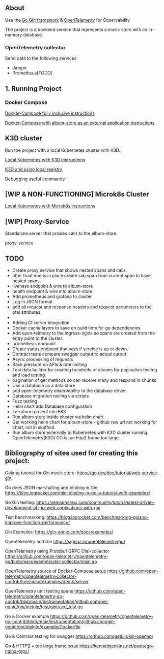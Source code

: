 ## About
Use the [Go Gin framework](https://github.com/gin-gonic/gin#gin-web-framework) & [OpenTelemetry](https://opentelemetry.io/docs/) for Observability

The project is a backend service that represents a music store with an in-memory database.

### OpenTelemetry collector 

Send data to the following services:
* Jaeger
* Prometheus[TODO]

## 1. Running Project

### Docker Compose

[Docker-Compose fully inclusive instructions](docs/Docker-Compose-Install-Full.md)

[Docker-Compose with album-store as an external application instructions](docs/Docker-Compose-Install-External.md)

## K3D cluster

Run the project with a local Kubernetes cluster with K3D. 

[Local Kubernetes with K3D instructions](docs/K3D-Install.md)

[K3D and using local registry](docs/K3D-registry.md)

[Debugging useful commands](docs/K3D-Debugging.md)

## [WIP & NON-FUNCTIONING] Microk8s Cluster

[Local Kubernetes with Microk8s instructions](docs/Microk8s-Install.md)

## [WIP] Proxy-Service

Standalone server that proxies calls to the album-store

[proxy-service](proxy/README.md)


## TODO
* Create proxy service that shows nested spans and calls.
* after front end is in place create sub span from current span to have nested spans. 
* liveness endpoint & wire to album-store
* health endpoint & wire into album-store
* Add prometheus and grafana to cluster
* Log in JSON format
* add all request and response headers and request parameters to the otel attributes.
*
* Adding CI server integration
* Docker cache layers to save on build time for go dependencies
* Add open-telmetry to the ingress-nginx so spans are created from the entry point to the cluster.
* prometheus endpoint
* Create status endpoint that says if service is up or down.
* Contract tests compare swagger output to actual output
* Async processing of requests 
* Back pressure on APIs & rate limiting
* Test data builder for creating hundreds of albums for pagination testing and load testing
* pagination of get methods so can receive many and respond in chunks
* Use a database as a data store
* add open-telemetry observability to the database driver.
* Database migration tooling via scripts 
* Fuzz testing 
* Helm chart add Database configuration
* Terraform project into EKS
* Run album store inside cluster via helm chart
* Get working helm chart for album-store - github raw url not working for chart, not in skaffold.
* Run album store externally to Kubernetes with K3D cluster running OpenTelemetry(K3D) GO issue http2 frame too large.

## Bibliography of sites used for creating this project:

Golang tutorial for Gin music store: https://go.dev/doc/tutorial/web-service-gin. 

Go does JSON marshalling and binding in Gin: https://blog.logrocket.com/gin-binding-in-go-a-tutorial-with-examples/

Go Gin testing: https://semaphoreci.com/community/tutorials/test-driven-development-of-go-web-applications-with-gin

Test benchmarking: https://blog.logrocket.com/benchmarking-golang-improve-function-performance/

Gin Examples: https://gin-gonic.com/docs/examples/

Opentelemetry and Gin https://signoz.io/opentelemetry/go/

OpenTelemetry using Protobuf GRPC Otel-collector https://github.com/open-telemetry/opentelemetry-go/blob/main/example/otel-collector/main.go

OpenTelemetry source of Docker-Compose setup https://github.com/open-telemetry/opentelemetry-collector-contrib/tree/main/examples/demo/server

OpenTelemetry unit testing spans https://github.com/open-telemetry/opentelemetry-go-contrib/blob/main/instrumentation/github.com/gin-gonic/gin/otelgin/test/gintrace_test.go

Go & Docker example https://github.com/open-telemetry/opentelemetry-go-contrib/blob/main/instrumentation/github.com/gin-gonic/gin/otelgin/example/Dockerfile

Go & Contract testing for swagger https://github.com/getkin/kin-openapi

Go & HTTP2 + too large frame issue https://kennethjenkins.net/posts/go-nginx-grpc/
